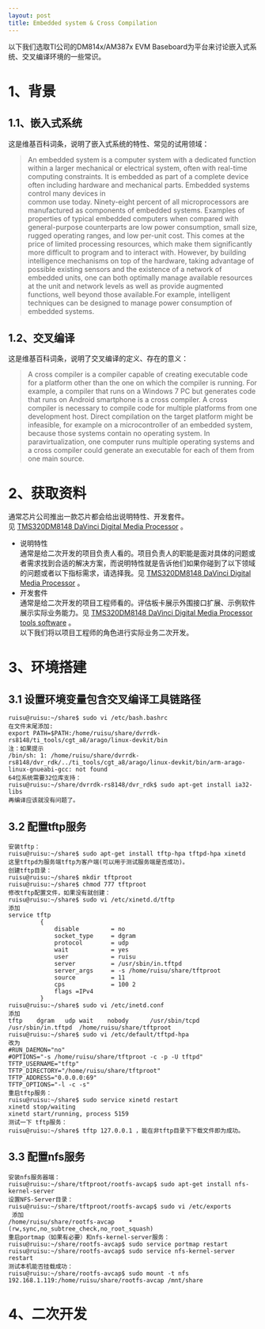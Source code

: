 ```yaml
---
layout: post
title: Embedded system & Cross Compilation
---
```

以下我们选取TI公司的DM814x/AM387x EVM Baseboard为平台来讨论嵌入式系统、交叉编译环境的一些常识。

#  1、背景 #
##   1.1、嵌入式系统 #
这是维基百科词条，说明了嵌入式系统的特性、常见的试用领域：  
>An embedded system is a computer system with a dedicated function within a larger mechanical or electrical system, often with real-time computing constraints. It is embedded as part of a complete device often including hardware and mechanical parts. Embedded systems control many devices in   
common use today. Ninety-eight percent of all microprocessors are manufactured as components of embedded systems.
Examples of properties of typical embedded computers when compared with general-purpose counterparts are low power consumption, small size, rugged operating ranges, and low per-unit cost. This comes at the price of limited processing resources, which make them significantly more difficult to program and to interact with. However, by building intelligence mechanisms on top of the hardware, taking advantage of possible existing sensors and the existence of a network of embedded units, one can both optimally manage available resources at the unit and network levels as well as provide augmented functions, well beyond those available.For example, intelligent techniques can be designed to manage power consumption of embedded systems.

##    1.2、交叉编译 #
这是维基百科词条，说明了交叉编译的定义、存在的意义：  
>A cross compiler is a compiler capable of creating executable code for a platform other than the one on which the compiler is running. For example, a compiler that runs on a Windows 7 PC but generates code that runs on Android smartphone is a cross compiler. A cross compiler is necessary to compile code for multiple platforms from one development host. Direct compilation on the target platform might be infeasible, for example on a microcontroller of an embedded system, because those systems contain no operating system. In paravirtualization, one computer runs multiple operating systems and a cross compiler could generate an executable for each of them from one main source.

#  2、获取资料 #
通常芯片公司推出一款芯片都会给出说明特性、开发套件。  
见  [TMS320DM8148 DaVinci Digital Media Processor](http://www.ti.com/product/TMS320DM8148/description#descriptions)  。
+   说明特性  
通常是给二次开发的项目负责人看的。项目负责人的职能是面对具体的问题或者需求找到合适的解决方案，而说明特性就是告诉他们如果你碰到了以下领域的问题或者以下指标需求，请选择我。见 [TMS320DM8148 DaVinci Digital Media Processor](http://www.ti.com/product/TMS320DM8148/description#descriptions) 。
+   开发套件  
通常是给二次开发的项目工程师看的。评估板卡展示外围接口扩展、示例软件展示实际业务能力。见  [TMS320DM8148 DaVinci Digital Media Processor tools software](http://www.ti.com/product/TMS320DM8148/toolssoftware)  。  
以下我们将以项目工程师的角色进行实际业务二次开发。

#  3、环境搭建 #

##    3.1 设置环境变量包含交叉编译工具链路径 #
    ruisu@ruisu:~/share$ sudo vi /etc/bash.bashrc
    在文件末尾添加:
    export PATH=$PATH:/home/ruisu/share/dvrrdk-rs8148/ti_tools/cgt_a8/arago/linux-devkit/bin
    注：如果提示
    /bin/sh: 1: /home/ruisu/share/dvrrdk-rs8148/dvr_rdk/../ti_tools/cgt_a8/arago/linux-devkit/bin/arm-arago-linux-gnueabi-gcc: not found
    64位系统需要32位库支持：
    ruisu@ruisu:~/share/dvrrdk-rs8148/dvr_rdk$ sudo apt-get install ia32-libs
    再编译应该就没有问题了。

##    3.2 配置tftp服务 #
    安装tftp：
    ruisu@ruisu:~/share$ sudo apt-get install tftp-hpa tftpd-hpa xinetd
    这里tftpd为服务端tftp为客户端(可以用于测试服务端是否成功)。
    创建tftp目录：
    ruisu@ruisu:~/share$ mkdir tftproot
    ruisu@ruisu:~/share$ chmod 777 tftproot
    修改tftp配置文件，如果没有就创建：
    ruisu@ruisu:~/share$ sudo vi /etc/xinetd.d/tftp
    添加
    service tftp
             {
                 disable         = no
                 socket_type     = dgram
                 protocol        = udp
                 wait            = yes
                 user            = ruisu
                 server          = /usr/sbin/in.tftpd
                 server_args     = -s /home/ruisu/share/tftproot
                 source          = 11
                 cps             = 100 2
                 flags =IPv4
             }
    ruisu@ruisu:~/share$ sudo vi /etc/inetd.conf
    添加
    tftp	dgram	udp	wait	nobody		/usr/sbin/tcpd
    /usr/sbin/in.tftpd	/home/ruisu/share/tftproot
    ruisu@ruisu:~/share$ sudo vi /etc/default/tftpd-hpa
    改为
    #RUN_DAEMON="no"
    #OPTIONS="-s /home/ruisu/share/tftproot -c -p -U tftpd"
    TFTP_USERNAME="tftp"
    TFTP_DIRECTORY="/home/ruisu/share/tftproot"
    TFTP_ADDRESS="0.0.0.0:69"
    TFTP_OPTIONS="-l -c -s"
    重启tftp服务：
    ruisu@ruisu:~/share$ sudo service xinetd restart
    xinetd stop/waiting
    xinetd start/running, process 5159
    测试一下 tftp服务：
    ruisu@ruisu:~/share$ tftp 127.0.0.1 ，能在非tftp目录下下载文件即为成功。

##    3.3 配置nfs服务 #
    安装nfs服务器端：
    ruisu@ruisu:~/share/tftproot/rootfs-avcap$ sudo apt-get install nfs-kernel-server
    设置NFS-Server目录：
    ruisu@ruisu:~/share/tftproot/rootfs-avcap$ sudo vi /etc/exports
     添加
    /home/ruisu/share/rootfs-avcap    *(rw,sync,no_subtree_check,no_root_squash)
    重启portmap（如果有必要）和nfs-kernel-server服务：
    ruisu@ruisu:~/share/rootfs-avcap$ sudo service portmap restart
    ruisu@ruisu:~/share/rootfs-avcap$ sudo service nfs-kernel-server restart
    测试本机能否挂载成功：
    ruisu@ruisu:~/share/rootfs-avcap$ sudo mount -t nfs 192.168.1.119:/home/ruisu/share/rootfs-avcap /mnt/share


#  4、二次开发 #
